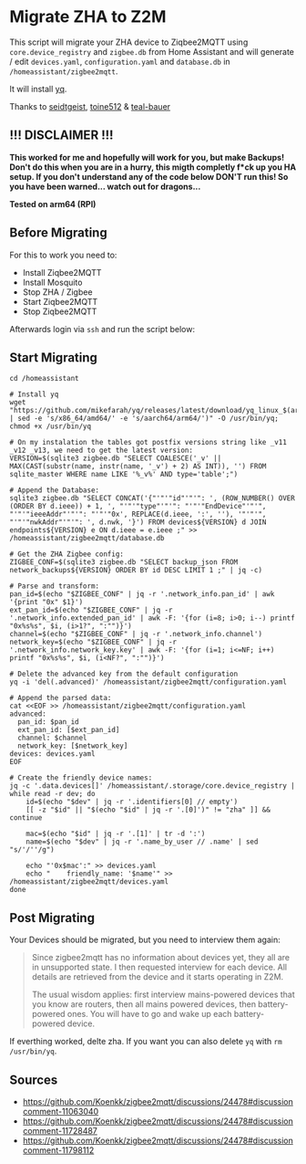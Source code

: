 # Migrate ZHA to Z2M

This script will migrate your ZHA device to Ziqbee2MQTT using `core.device_registry` and `zigbee.db` from Home Assistant and will generate / edit `devices.yaml`, `configuration.yaml` and `database.db` in `/homeassistant/zigbee2mqtt`.

It will install [yq](https://github.com/mikefarah/yq).

Thanks to [seidtgeist](https://github.com/seidtgeist), [toine512](https://github.com/toine512) & [teal-bauer](https://github.com/teal-bauer)

## !!! DISCLAIMER !!!

**This worked for me and hopefully will work for you, but make Backups! Don't do this when you are in a hurry, this migth completly f*ck up you HA setup. If you don't understand any of the code below DON'T run this! So you have been warned... watch out for dragons...**

**Tested on arm64 (RPI)** 

## Before Migrating

For this to work you need to:
 - Install Ziqbee2MQTT
 - Install Mosquito
 - Stop ZHA / Zigbee
 - Start Ziqbee2MQTT
 - Stop Ziqbee2MQTT

Afterwards login via `ssh` and run the script below:

## Start Migrating

```shell
cd /homeassistant

# Install yq
wget "https://github.com/mikefarah/yq/releases/latest/download/yq_linux_$(arch | sed -e 's/x86_64/amd64/' -e 's/aarch64/arm64/')" -O /usr/bin/yq; chmod +x /usr/bin/yq

# On my instalation the tables got postfix versions string like _v11 _v12 _v13, we need to get the latest version:
VERSION=$(sqlite3 zigbee.db "SELECT COALESCE('_v' || MAX(CAST(substr(name, instr(name, '_v') + 2) AS INT)), '') FROM sqlite_master WHERE name LIKE '%_v%' AND type='table';")

# Append the Database:
sqlite3 zigbee.db "SELECT CONCAT('{"'"'"id"'"'": ', (ROW_NUMBER() OVER (ORDER BY d.ieee)) + 1, ', "'"'"type"'"'": "'"'"EndDevice"'"'", "'"'"ieeeAddr"'"'": "'"'"0x', REPLACE(d.ieee, ':', ''), '"'"'", "'"'"nwkAddr"'"'": ', d.nwk, '}') FROM devices${VERSION} d JOIN endpoints${VERSION} e ON d.ieee = e.ieee ;" >> /homeassistant/zigbee2mqtt/database.db

# Get the ZHA Zigbee config:
ZIGBEE_CONF=$(sqlite3 zigbee.db "SELECT backup_json FROM network_backups${VERSION} ORDER BY id DESC LIMIT 1 ;" | jq -c)

# Parse and transform:
pan_id=$(echo "$ZIGBEE_CONF" | jq -r '.network_info.pan_id' | awk '{print "0x" $1}')
ext_pan_id=$(echo "$ZIGBEE_CONF" | jq -r '.network_info.extended_pan_id' | awk -F: '{for (i=8; i>0; i--) printf "0x%s%s", $i, (i>1?", ":"")}')
channel=$(echo "$ZIGBEE_CONF" | jq -r '.network_info.channel')
network_key=$(echo "$ZIGBEE_CONF" | jq -r '.network_info.network_key.key' | awk -F: '{for (i=1; i<=NF; i++) printf "0x%s%s", $i, (i<NF?", ":"")}')

# Delete the advanced key from the default configuration
yq -i 'del(.advanced)' /homeassistant/zigbee2mqtt/configuration.yaml

# Append the parsed data:
cat <<EOF >> /homeassistant/zigbee2mqtt/configuration.yaml
advanced:
  pan_id: $pan_id
  ext_pan_id: [$ext_pan_id]
  channel: $channel
  network_key: [$network_key]
devices: devices.yaml
EOF

# Create the friendly device names:
jq -c '.data.devices[]' /homeassistant/.storage/core.device_registry | while read -r dev; do
    id=$(echo "$dev" | jq -r '.identifiers[0] // empty')
    [[ -z "$id" || "$(echo "$id" | jq -r '.[0]')" != "zha" ]] && continue
    
    mac=$(echo "$id" | jq -r '.[1]' | tr -d ':')
    name=$(echo "$dev" | jq -r '.name_by_user // .name' | sed "s/'/''/g")
    
    echo "'0x$mac':" >> devices.yaml
    echo "    friendly_name: '$name'" >> /homeassistant/zigbee2mqtt/devices.yaml
done
```

## Post Migrating

Your Devices should be migrated, but you need to interview them again:

> Since zigbee2mqtt has no information about devices yet, they all are in unsupported state.
> I then requested interview for each device. All details are retrieved from the device and it starts operating in Z2M.
> 
> The usual wisdom applies: first interview mains-powered devices that you know are routers, then all mains powered devices, then battery-powered ones. You will have to go and wake up each battery-powered device.

If everthing worked, delte zha. If you want you can also delete `yq` with `rm /usr/bin/yq`.

## Sources

- https://github.com/Koenkk/zigbee2mqtt/discussions/24478#discussioncomment-11063040
- https://github.com/Koenkk/zigbee2mqtt/discussions/24478#discussioncomment-11728487
- https://github.com/Koenkk/zigbee2mqtt/discussions/24478#discussioncomment-11798112
